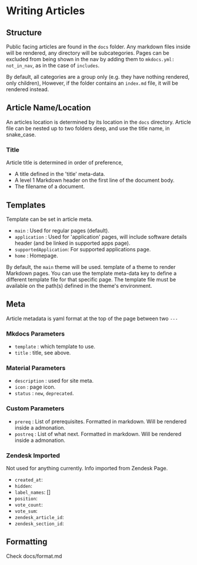 # Writing Articles

## Structure

Public facing articles are found in the `docs` folder. Any markdown files inside will be rendered, any directory will be subcategories.
Pages can be excluded from being shown in the nav by adding them to `mkdocs.yml: not_in_nav`, as in the case of `includes`.

By default, all categories are a group only (e.g. they have nothing rendered, only children),
However, if the folder contains an `index.md` file, it will be rendered instead.

## Article Name/Location

An articles location is determined by its location in the `docs` directory.
Article file can be nested up to two folders deep, and use the title name, in snake_case.

### Title

Article title is determined in order of preference,

- A title defined in the 'title' meta-data.
- A level 1 Markdown header on the first line of the document body.
- The filename of a document.

## Templates

Template can be set in article meta.

- `main`                : Used for regular pages (default).
- `application`         : Used for 'application' pages, will include software details header (and be linked in supported apps page).
- `supportedApplication`: For supported applications page.
- `home`                : Homepage.

By default, the `main` theme will be used. template of a theme to render Markdown pages. You can use the template meta-data key to define a different template file for that specific page. The template file must be available on the path(s) defined in the theme's environment.

## Meta

Article metadata is yaml format at the top of the page between two `---`

### Mkdocs Parameters

- `template` : which template to use.
- `title`    : title, see above.

### Material Parameters

- `description` : used for site meta.
- `icon`        : page icon.
- `status`      : `new`, `deprecated`.

### Custom Parameters

- `prereq`      : List of prerequisites. Formatted in markdown. Will be rendered inside a admonation.
- `postreq`     : List of what next. Formatted in markdown. Will be rendered inside a admonation.

### Zendesk Imported

Not used for anything currently. Info imported from Zendesk Page.

- `created_at`:
- `hidden`:
- `label_names`: []
- `position`:
- `vote_count`:
- `vote_sum`:
- `zendesk_article_id`:
- `zendesk_section_id`:

## Formatting

Check docs/format.md